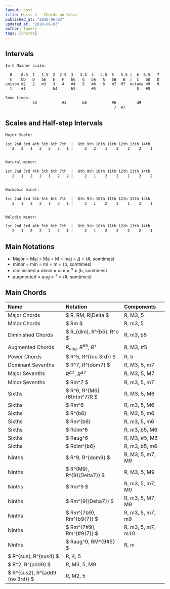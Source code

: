 ```yaml
---
layout: post
title: Music 1 - Chords on Gitar
published_at: "2020-06-03"
updated_at: "2020-06-03"
author: Taners
tags: [Chords]
---
```


## Intervals

```txt
In C Mainer scale:

  0    0.5  1   1.5  2  2.5  3   3.5  4   4.5  5   5.5 |  6  6.5   7   7.5  8  8.5  9   9.5  10  10.5 11  11.5
  C    bD   D   bE   E   F   bG   G   bA   A   bB   B  |  C   bD   D   bE   E   F   bG   G   bA   A   bB   B
unison m2   2   m3   3   4   #4   5   m6   6   m7  M7  octave m9   9   m10  10  11  #11  12  m13  13  m14  M14
  1    #1            b4      b5       #5                  8   #8            b11     b12      #12

Some times:
            b3           #3       b6           #6         d9           #9                b13          #13
                                                7  #7                                                  14  #14
```

## Scales and Half-step Intervals

```txt
Major Scale:

1st 2nd 3rd 4th 5th 6th 7th  |  8th 9th 10th 11th 12th 13th 14th
   2   2   1   2   2   2   1 |     2   2    1    2    2    2    1


Natural minor:

1st 2nd 3rd 4th 5th 6th 7th  |  8th 9th 10th 11th 12th 13th 14th
   2   1   2   2   1   2   2 |     2   1    2    2    1    2    2


Harmonic minor:

1st 2nd 3rd 4th 5th 6th 7th  |  8th 9th 10th 11th 12th 13th 14th
   2   1   2   2   1   3   1 |     2   1    2    2    1    3    1


Melodic minor:

1st 2nd 3rd 4th 5th 6th 7th  |  8th 9th 10th 11th 12th 13th 14th
   2   1   2   2   2   2   1 |     2   1    2    2    2    2    1
```

## Main Notations

- Major = Maj = Ma = M = maj = $\Delta$ = (#, somtimes)
- minor = min = mi = m = (b, somtimes)
- diminished = dimin = dim = $^o$ = (b, somtimes)
- augmented = aug = $^+$ = (#, somtimes)

## Main Chords

Name | Notation | Components
:-|:-|:-
Major Chords | $ R, RM, R\Delta $ | R, M3, 5
Minor Chords | $ Rm $ | R, m3, 5
Diminished Chords | $ R_{dim}, R^{b5}, R^o $ | R, m3, b5
Augmented Chords | $R_{aug}$, $R^{\#5}$, $R^+$ | R, M3, #5
Power Chords | $ R^5, R^{(no 3rd)} $ | R, 5
Dominant Sevenths | $ R^7, R^{dom7} $ | R, M3, 5, m7
Major Sevenths | $R^{\Delta7}$, $R^{\Delta7}$ | R, M3, 5, M7
Minor Sevenths | $ Rm^7 $ | R, m3, 5, m7
Sixths | $ R^6, R^{M6} (6th)m^7/R $ | R, M3, 5, M6
Sixths | $ Rm^6 | R, m3, 5, M6
Sixths | $ R^{b6} | R, M3, 5, m6
Sixths | $ Rm^{b6} | R, m3, 5, m6
Sixths | $ Rdim^6 | R, m3, b5, M6
Sixths | $ Raug^6 | R, M3, #5, M6
Sixths | $ Rdim^{b6} | R, m3, b5, m6
Ninths | $ R^9, R^{dom9} $ | R, M3, 5, m7, M9
Ninths | $ R^{M9}, R^{9(\Delta7)} $ | R, M3, 5, M9
Ninths | $ Rm^9 $ | R, m3, 5, m7, M9
Ninths | $ Rm^{9(\Delta7)} $ | R, m3, 5, M7, M9
Ninths | $ Rm^{7b9}, Rm^{b9(7)} $ | R, m3, 5, m7, m9
Ninths | $ Rm^{7\#9}, Rm^{\#9(7)} $ | R, m3, 5, m7, m10
Ninths | $ Raug^9, RM^{9\#5} $ | R, m
| $ R^{sus}, R^{sus4} $ | R, 4, 5
| $ R^2, R^{add9} $ | R, M3, 5, M9
| $ R^{sus2}, R^{add9 (no 3rd)} $ | R, M2, 5
